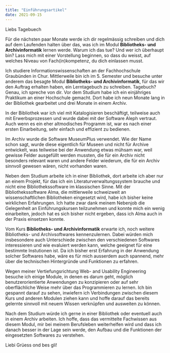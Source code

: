 ```yaml
---
title: "Einführungsartikel"
date: 2021-09-15
---
```


Liebs Tagebuech

Für die nächsten paar Monate werde ich dir regelmässig schreiben und dich auf dem Laufenden halten über das, was ich im Modul **Bibliotheks- und Archivinformatik** lernen werde. Warum ich das tue? Und wer ich überhaupt bin? Lass mich mit einer Vorstellung beginnen, so dass du weisst, auf welches Niveau von Fach(in)kompetenz, du dich einlassen musst.

Ich studiere Informationswissenschaften an der Fachhochschule Graubünden in Chur. Mittlerweile bin ich im 5. Semester und besuche unter anderem das besagte Modul **Bibliotheks- und Archivinformatik**, für das wir den Auftrag erhalten haben, ein Lerntagebuch zu schreiben. Tagebuch? Genau, ich spreche von dir.
Vor dem Studium habe ich ein einjähriges Praktikum an einer Hochschule gemacht. Dort habe ich neun Monate lang in der Bibliothek gearbeitet und drei Monate in einem Archiv.

In der Bibliothek war ich viel mit Katalogisieren beschäftigt, teilweise auch mit Erwerbsprozessen und wurde dabei mit der Software Aleph vertraut. Auch wenn es ein eher altmodisches Programm ist, war es nach einer ersten Einarbeitung, sehr einfach und effizient zu bedienen.

Im Archiv wurde die Software MuseumPlus verwendet. Wie der Name schon sagt, wurde diese eigentlich für Museen und nicht für Archive entwickelt, was teilweise bei der Anwendung etwas mühsam war, weil gewisse Felder ausgefüllt werden mussten, die für ein Archiv nicht besonders relevant waren und andere Felder wiederum, die für ein Archiv sinnvoll gewesen wären, nicht vorhanden waren.

Neben dem Studium arbeite ich in einer Bibliothek, dort arbeite ich aber nur an einem Projekt, für das ich ein Literaturverwaltungssystem brauche und nicht eine Bibliothekssoftware im klassischen Sinne. Mit der Bibliothekssoftware Alma, die mittlerweile schweizweit an wissenschaftlichen Bibliotheken eingesetzt wird, habe ich bisher keine wirklichen Erfahrungen. Ich hatte zwar dank meinem Nebenjob die Gelegenheit an Einführungskursen teilzunehmen und konnte mich ein wenig einarbeiten, jedoch hat es sich bisher nicht ergeben, dass ich Alma auch in der Praxis einsetzen konnte.

Vom Kurs **Bibliotheks- und Archivinformatik** erwarte ich, noch weitere Bibliotheks- und Archivsoftwares kennenzulernen. Dabei würden mich insbesondere auch Unterschiede zwischen den verschiedenen Softwares interessieren und wie evaluiert werden kann, welche geeignet für eine bestimmte Instutionen ist. Da ich bisher erst Erfahrung in der Anwendung solcher Softwares habe, wäre es für mich ausserdem auch spannend, mehr über die technischen Hintergründe und Funktionen zu erfahren.

Wegen meiner Vertiefungsrichtung Web- and Usability Engineering besuche ich einige Module, in denen es darum geht, möglich benutzerorientierte Anwendungen zu konzipieren oder auf sehr oberflächliche Weise mehr über das Programmieren zu lernen. Ich bin gespannt darauf zu sehen, inwiefern ich Verbindungen zwischen diesem Kurs und anderen Modulen ziehen kann und hoffe darauf das bereits gelernte sinnvoll mit neuem Wissen verknüpfen und ausweiten zu können.

Nach dem Studium würde ich gerne in einer Bibliothek oder eventuell auch in einem Archiv arbeiten. Ich hoffe, dass das vermittelte Fachwissen aus diesem Modul, mir bei meinem Berufsleben weiterhelfen wird und dass ich danach besser in der Lage sein werde, den Aufbau und die Funktionen der eingesetzten Softwares zu verstehen.

Liebi Grüess ond bes gli!

